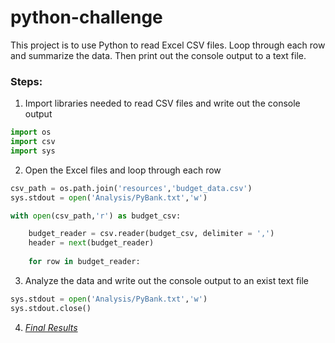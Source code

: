 # python-challenge
This project is to use Python to read Excel CSV files. Loop through each row and summarize the data. Then print out the console output to a text file.
### Steps:
1. Import libraries needed to read CSV files and write out the console output
```python
import os
import csv
import sys
```
2. Open the Excel files and loop through each row
```python
csv_path = os.path.join('resources','budget_data.csv')
sys.stdout = open('Analysis/PyBank.txt','w')

with open(csv_path,'r') as budget_csv:

    budget_reader = csv.reader(budget_csv, delimiter = ',')
    header = next(budget_reader)
    
    for row in budget_reader:
```
3. Analyze the data and write out the console output to an exist text file
```python
sys.stdout = open('Analysis/PyBank.txt','w')
sys.stdout.close()
```
4. _[Final Results](https://github.com/ludanzhan/python-challenge/blob/main/Analysis/PyBank.txt)_

